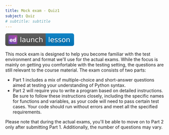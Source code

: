 ```yaml
---
title: Mock exam - Quiz1
subject: Quiz
# subtitle: subtitle
---
```


[![](images/launch-lesson-blue-ed.svg)][ed link]

This mock exam is designed to help you become familiar with the test environment and format we'll use for the actual exams. While the focus is mainly on getting you comfortable with the testing setting, the questions are still relevant to the course material. The exam consists of two parts:


- Part 1 includes a mix of multiple-choice and short-answer questions aimed at testing your understanding of Python syntax.
- Part 2 will require you to write a program based on detailed instructions. Be sure to follow these instructions closely, including the specific names for functions and variables, as your code will need to pass certain test cases. Your code should run without errors and meet all the specified requirements.

Please note that during the actual exams, you'll be able to move on to Part 2 only after submitting Part 1. Additionally, the number of questions may vary.

[ed link]: https://edstem.org/us/courses/47021/lessons/77347